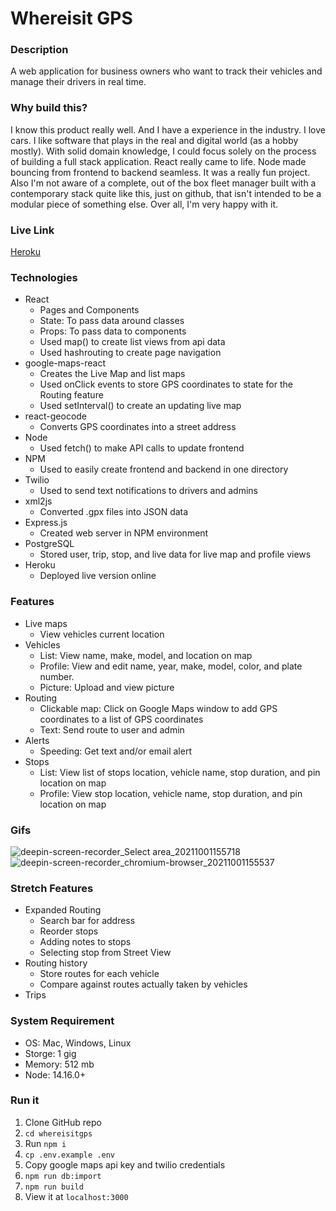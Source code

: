 # Whereisit GPS

### Description 
A web application for business owners who want to track their vehicles and manage their drivers in real time. 

### Why build this?
I know this product really well. And I have a experience in the industry. I love cars. I like software that plays in the real and digital world (as a hobby mostly). With solid domain knowledge, I could focus solely on the process of building a full stack application. React really came to life. Node made bouncing from frontend to backend seamless. It was a really fun project. Also I'm not aware of a complete, out of the box fleet manager built with a contemporary stack quite like this, just on github, that isn't intended to be a modular piece of something else. Over all, I'm very happy with it. 

### Live Link 
[Heroku](https://whereisitgps.herokuapp.com/?)

### Technologies
* React 
  * Pages and Components 
  * State: To pass data around classes
  * Props: To pass data to components
  * Used map() to create list views from api data
  * Used hashrouting to create page navigation
* google-maps-react 
  * Creates the Live Map and list maps
  * Used onClick events to store GPS coordinates to state for the Routing feature
  * Used setInterval() to create an updating live map 
* react-geocode 
  * Converts GPS coordinates into a street address
* Node
  * Used fetch() to make API calls to update frontend 
* NPM
  * Used to easily create frontend and backend in one directory
* Twilio
  * Used to send text notifications to drivers and admins
* xml2js
  * Converted .gpx files into JSON data
* Express.js
  * Created web server in NPM environment 
* PostgreSQL
  * Stored user, trip, stop, and live data for live map and profile views
* Heroku
  * Deployed live version online

### Features
* Live maps 
  * View vehicles current location
* Vehicles
  * List: View name, make, model, and location on map
  * Profile: View and edit name, year, make, model, color, and plate number. 
  * Picture: Upload and view picture 
* Routing
  * Clickable map: Click on Google Maps window to add GPS coordinates to a list of GPS coordinates
  * Text: Send route to user and admin
* Alerts
  * Speeding: Get text and/or email alert 
* Stops
  * List: View list of stops location, vehicle name, stop duration, and pin location on map
  * Profile: View stop location, vehicle name, stop duration, and pin location on map

### Gifs
![deepin-screen-recorder_Select area_20211001155718](https://user-images.githubusercontent.com/11698908/135695547-9b244d43-4279-446f-bc37-b9d0473a0794.gif)
![deepin-screen-recorder_chromium-browser_20211001155537](https://user-images.githubusercontent.com/11698908/135695549-45a5c5a4-f59a-4b3e-a323-75917d55ad3b.gif)


### Stretch Features 
* Expanded Routing 
  * Search bar for address 
  * Reorder stops
  * Adding notes to stops
  * Selecting stop from Street View
* Routing history
  * Store routes for each vehicle 
  * Compare against routes actually taken by vehicles 
* Trips 

### System Requirement 
* OS: Mac, Windows, Linux
* Storge: 1 gig
* Memory: 512 mb
* Node: 14.16.0+

### Run it 
1. Clone GitHub repo 
2. `cd whereisitgps`
3. Run `npm i`
4. `cp .env.example .env`
5. Copy google maps api key and twilio credentials
6. `npm run db:import`
7. `npm run build`
8. View it at `localhost:3000`
